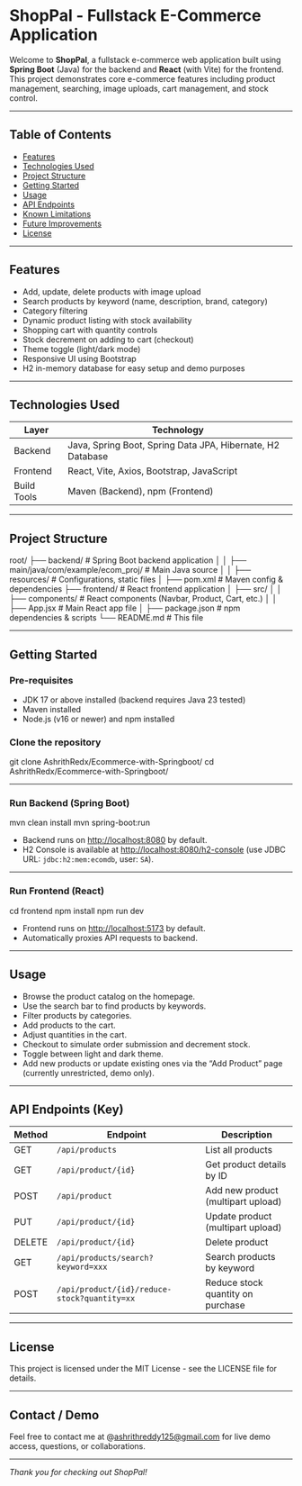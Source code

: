 # ShopPal - Fullstack E-Commerce Application

Welcome to **ShopPal**, a fullstack e-commerce web application built using **Spring Boot** (Java) for the backend and **React** (with Vite) for the frontend.  
This project demonstrates core e-commerce features including product management, searching, image uploads, cart management, and stock control.

---

## Table of Contents

- [Features](#features)  
- [Technologies Used](#technologies-used)  
- [Project Structure](#project-structure)  
- [Getting Started](#getting-started)  
- [Usage](#usage)  
- [API Endpoints](#api-endpoints)  
- [Known Limitations](#known-limitations)  
- [Future Improvements](#future-improvements)  
- [License](#license)

---

## Features

- Add, update, delete products with image upload  
- Search products by keyword (name, description, brand, category)  
- Category filtering  
- Dynamic product listing with stock availability  
- Shopping cart with quantity controls  
- Stock decrement on adding to cart (checkout)  
- Theme toggle (light/dark mode)  
- Responsive UI using Bootstrap  
- H2 in-memory database for easy setup and demo purposes

---

## Technologies Used

| Layer        | Technology               |
|--------------|--------------------------|
| Backend      | Java, Spring Boot, Spring Data JPA, Hibernate, H2 Database |
| Frontend     | React, Vite, Axios, Bootstrap, JavaScript |
| Build Tools  | Maven (Backend), npm (Frontend) |

---

## Project Structure
root/
├── backend/ # Spring Boot backend application
│ │ ├── main/java/com/example/ecom_proj/ # Main Java source
│ │ ├── resources/ # Configurations, static files
│ ├── pom.xml # Maven config & dependencies
├── frontend/ # React frontend application
│ ├── src/
│ │ ├── components/ # React components (Navbar, Product, Cart, etc.)
│ │ ├── App.jsx # Main React app file
│ ├── package.json # npm dependencies & scripts
└── README.md # This file

---

## Getting Started

### Pre-requisites

- JDK 17 or above installed (backend requires Java 23 tested)
- Maven installed
- Node.js (v16 or newer) and npm installed

### Clone the repository
git clone AshrithRedx/Ecommerce-with-Springboot/
cd AshrithRedx/Ecommerce-with-Springboot/

---

### Run Backend (Spring Boot)

mvn clean install
mvn spring-boot:run

- Backend runs on [http://localhost:8080](http://localhost:8080) by default.
- H2 Console is available at [http://localhost:8080/h2-console](http://localhost:8080/h2-console) (use JDBC URL: `jdbc:h2:mem:ecomdb`, user: `SA`).

---

### Run Frontend (React)
cd frontend
npm install
npm run dev


- Frontend runs on [http://localhost:5173](http://localhost:5173) by default.
- Automatically proxies API requests to backend.

---

## Usage

- Browse the product catalog on the homepage.
- Use the search bar to find products by keywords.
- Filter products by categories.
- Add products to the cart.
- Adjust quantities in the cart.
- Checkout to simulate order submission and decrement stock.
- Toggle between light and dark theme.
- Add new products or update existing ones via the “Add Product” page (currently unrestricted, demo only).

---

## API Endpoints (Key)

| Method | Endpoint                     | Description                          |
|--------|------------------------------|------------------------------------|
| GET    | `/api/products`              | List all products                   |
| GET    | `/api/product/{id}`          | Get product details by ID           |
| POST   | `/api/product`               | Add new product (multipart upload) |
| PUT    | `/api/product/{id}`          | Update product (multipart upload)  |
| DELETE | `/api/product/{id}`          | Delete product                     |
| GET    | `/api/products/search?keyword=xxx` | Search products by keyword          |
| POST   | `/api/product/{id}/reduce-stock?quantity=xx` | Reduce stock quantity on purchase     |





---

## License

This project is licensed under the MIT License - see the LICENSE file for details.

---

## Contact / Demo

Feel free to contact me at @ashrithreddy125@gmail.com for live demo access, questions, or collaborations.

---

*Thank you for checking out ShopPal!*



